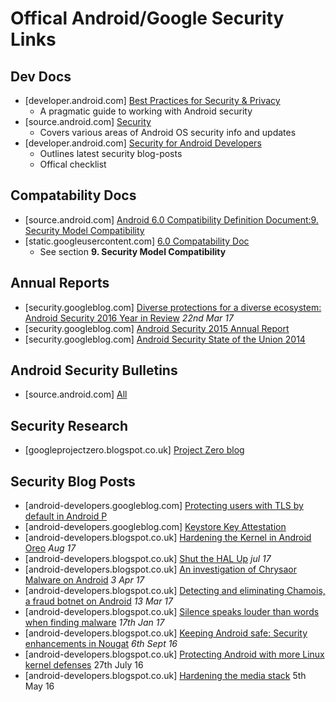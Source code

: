# Offical Android/Google Security Links

## Dev Docs

- [developer.android.com] [Best Practices for Security & Privacy](http://developer.android.com/training/best-security.html)
  - A pragmatic guide to working with Android security
- [source.android.com] [Security](https://source.android.com/security/index.html)
  - Covers various areas of Android OS security info and updates
- [developer.android.com] [Security for Android Developers](https://developer.android.com/topic/security/index.html)
  - Outlines latest security blog-posts
  - Offical checklist

## Compatability Docs

- [source.android.com] [Android 6.0 Compatibility Definition Document:9. Security Model Compatibility](https://source.android.com/compatibility/android-cdd.html#9_security_model_compatibility)
- [static.googleusercontent.com] [6.0 Compatability Doc](http://static.googleusercontent.com/media/source.android.com/en//compatibility/android-cdd.pdf)
  - See section **9. Security Model Compatibility**

## Annual Reports

- [security.googleblog.com] [Diverse protections for a diverse ecosystem: Android Security 2016 Year in Review](https://security.googleblog.com/2017/03/diverse-protections-for-diverse.html) _22nd Mar 17_
- [security.googleblog.com] [Android Security 2015 Annual Report](https://security.googleblog.com/2016/04/android-security-2015-annual-report.html)
- [security.googleblog.com] [Android Security State of the Union 2014](https://security.googleblog.com/2015/04/android-security-state-of-union-2014.html)

## Android Security Bulletins
- [source.android.com] [All](https://source.android.com/security/bulletin/index.html)

## Security Research

- [googleprojectzero.blogspot.co.uk] [Project Zero blog](http://googleprojectzero.blogspot.co.uk/)

## Security Blog Posts

- [android-developers.googleblog.com] [Protecting users with TLS by default in Android P
](https://android-developers.googleblog.com/2018/04/protecting-users-with-tls-by-default-in.html)
- [android-developers.googleblog.com] [Keystore Key Attestation](https://android-developers.googleblog.com/2017/09/keystore-key-attestation.html)
- [android-developers.blogspot.co.uk] [Hardening the Kernel in Android Oreo](https://android-developers.googleblog.com/2017/08/hardening-kernel-in-android-oreo.html) _Aug 17_
- [android-developers.blogspot.co.uk] [Shut the HAL Up](https://android-developers.googleblog.com/2017/07/shut-hal-up.html) _jul 17_
- [android-developers.blogspot.co.uk] [An investigation of Chrysaor Malware on Android](https://android-developers.googleblog.com/2017/04/an-investigation-of-chrysaor-malware-on.html?utm_source=feedburner&utm_medium=feed&utm_campaign=Feed:+blogspot/hsDu+(Android+Developers+Blog)) _3 Apr 17_
- [android-developers.blogspot.co.uk] [Detecting and eliminating Chamois, a fraud botnet on Android](https://android-developers.googleblog.com/2017/03/detecting-and-eliminating-chamois-fraud.html) _13 Mar 17_
- [android-developers.blogspot.co.uk] [Silence speaks louder than words when finding malware](https://android-developers.googleblog.com/2017/01/findingmalware.html) _17th Jan 17_
- [android-developers.blogspot.co.uk] [Keeping Android safe: Security enhancements in Nougat](http://android-developers.blogspot.co.uk/2016/09/security-enhancements-in-nougat.html) _6th Sept 16_
- [android-developers.blogspot.co.uk] [Protecting Android with more Linux kernel defenses](https://android-developers.blogspot.co.uk/2016/07/protecting-android-with-more-linux.html) 27th July 16
- [android-developers.blogspot.co.uk] [Hardening the media stack](http://android-developers.blogspot.co.uk/2016/05/hardening-media-stack.html) 5th May 16
